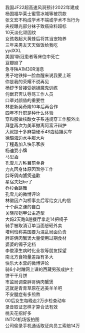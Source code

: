 我国JF22超高速风洞预计2022年建成  
杨国福华莱士蜜雪冰城等被罚款  
张文宏不构成学术不端或学术不当行为  
央视曝光部分袜子致癌染料超标  
10天淡化顽固纹  
女孩救起大黄蜂后将其当宠物养  
三年来男友天天做饭给我吃  
yydXXL  
美国1新冠患者等床位中死亡  
豆瓣崩了  
急寻陕A1M30R消息  
男子地铁摔一脸血醒来说我要上班  
你是我的荣耀不说再见  
杨舒予曾接受姐姐魔鬼训练  
何猷君否认辱骂工作人员  
口罩对颜值的重要性  
林更新吴奇隆10年后再合作  
四年不升职是种什么体验  
穿和服做核酸女子系违规穿工作服外出  
拜登再次为美军撤离阿富汗辩护  
大叔提十多麻袋硬币4S店给娃买车  
徐璐海边水手服大片  
丁程鑫加入快乐家族  
杨迪耍小牌  
马思涵  
孔雪儿方称目前单身  
力丸因身体原因暂停工作  
胖哥俩肉蟹煲道歉  
星宿夫妇be了  
乔杉会跳舞  
孔雪儿的微博评论  
林徽因卢沟桥事变后写给女儿的信  
十个薛之谦的自白  
关晓彤铠甲公主造型  
大妈2天跑8趟餐厅拿走14把椅子  
骑手被取消订单当面怒砸外卖  
塔利班称美国要为混乱局面负责  
胖哥俩肉蟹煲大量使用过期食材  
婆婆的镯子定档  
李俊濠生病时化全妆等朋友探望  
南北方食物量差距有多大  
快乐大本营的微博评论  
骑6小时蹭网上课的西藏男孩成护士  
饼干干月饼  
市监局调查胖哥俩肉蟹煲  
这就是青青草原在逃美羊羊吧  
不安腿症有多煎熬  
00后女生每晚走2万步检查动车  
录音取证怎样才算合法有效  
桃夭花招好多  
INTO1机场饭拍图  
公司偷录手机通话取证向员工索赔14万  
